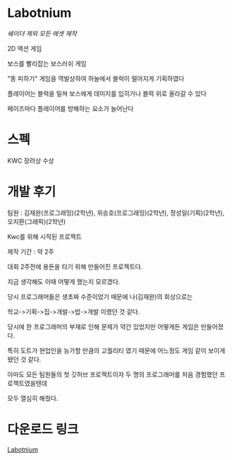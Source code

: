 # Labotnium
*쉐이더 제외 모든 에셋 제작*

2D 액션 게임

보스를 빨리잡는 보스러쉬 게임

"똥 피하기" 게임을 역발상하여 하늘에서 블럭이 떨어지게 기획하였다

플레이어는 블럭을 밀쳐 보스에게 데미지를 입히거나 블럭 위로 올라갈 수 있다

페이즈마다 플레이어를 방해하는 요소가 늘어난다

# 스펙
KWC 장려상 수상

# 개발 후기
팀원 : 김재완(프로그래밍)(2학년), 위승호(프로그래밍)(2학년), 정성일(기획)(2학년), 오지환(그래픽)(2학년)

Kwc를 위해 시작된 프로젝트

제작 기간 : 약 2주

대회 2주전에 용돈을 타기 위해 만들어진 프로젝트다.

지금 생각해도 이때 어떻게 했는지 모르겠다.

당시 프로그래머들은 생초짜 수준이었기 때문에 나(김재완)의 회상으로는 

학교->기획->집->개발->밥->개발 이랬던 것 같다.

당시에 한 프로그래머의 부재로 인해 문제가 약간 있었지만 어떻게든 게임은 만들어졌다.

특히 도트가 현업인을 능가할 만큼의 고퀄리티 였기 때문에 어느정도 게임 같이 보이게 됐던 것 같다.

아마도 모든 팀원들의 첫 깃허브 프로젝트이자 두 명의 프로그래머를 처음 경험했던 프로젝트였을텐데

모두 열심히 해줬다.




# 다운로드 링크
[Labotnium](https://drive.google.com/drive/folders/1kr6TPlvoRUtPytcW511FMo8-3Dqo5TKn?usp=sharing)
